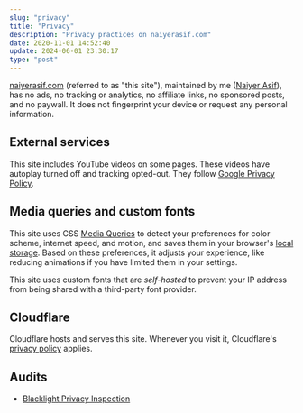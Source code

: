 ```yaml
---
slug: "privacy"
title: "Privacy"
description: "Privacy practices on naiyerasif.com"
date: 2020-11-01 14:52:40
update: 2024-06-01 23:30:17
type: "post"
---
```


[naiyerasif.com](/) (referred to as "this site"), maintained by me ([Naiyer Asif](/about/)), has no ads, no tracking or analytics, no affiliate links, no sponsored posts, and no paywall. It does not fingerprint your device or request any personal information.

## External services

This site includes YouTube videos on some pages. These videos have autoplay turned off and tracking opted-out. They follow [Google Privacy Policy](https://policies.google.com/privacy).

## Media queries and custom fonts

This site uses CSS [Media Queries](https://developer.mozilla.org/en-US/docs/Web/CSS/Media_Queries/Using_media_queries#media_features) to detect your preferences for color scheme, internet speed, and motion, and saves them in your browser's [local storage](https://developer.mozilla.org/en-US/docs/Web/API/Window/localStorage). Based on these preferences, it adjusts your experience, like reducing animations if you have limited them in your settings.

This site uses custom fonts that are _self-hosted_ to prevent your IP address from being shared with a third-party font provider.

## Cloudflare

Cloudflare hosts and serves this site. Whenever you visit it, Cloudflare's [privacy policy](https://www.cloudflare.com/privacypolicy/) applies.

## Audits

- [Blacklight Privacy Inspection](https://themarkup.org/blacklight?url=www.naiyerasif.com)
